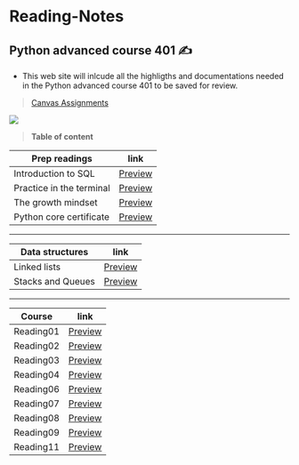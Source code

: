 # Reading-Notes
## Python advanced course 401 ✍️
- This web site will inlcude all the highligths and documentations needed in the Python advanced course 401 to be saved for review. 

> [Canvas Assignments](https://canvas.instructure.com/courses/4333667/assignments)

![](https://media.giphy.com/media/uB86ZyWQsnFSGYe2sA/giphy.gif)

> **Table of content**

| Prep readings | link |
| ----------- | ----------- |
| Introduction to SQL  | [Preview](https://github.com/dialaabulkhail/Reading-Notes/blob/main/Prep%20readings/intro_to_sql) |
| Practice in the terminal | [Preview](https://github.com/dialaabulkhail/Reading-Notes/blob/main/Prep%20readings/practice_in_terminal) |
| The growth mindset | [Preview](https://github.com/dialaabulkhail/Reading-Notes/blob/main/Prep%20readings/the_growth_midset) |
| Python core certificate | [Preview](https://www.sololearn.com/certificates/course/en/25082172/1073/landscape/png) |

_______________________________________________________

| Data structures | link |
| ----------- | ----------- |
| Linked lists | [Preview](https://github.com/dialaabulkhail/Reading-Notes/blob/main/Data%20structure%20readings/Linked_lists) |
| Stacks and Queues | [Preview](https://github.com/dialaabulkhail/Reading-Notes/blob/main/Data%20structure%20readings/Stacks_and_Queues) |

_______________________________________________________

| Course | link |
| ----------- | ----------- |
| Reading01 | [Preview](https://github.com/dialaabulkhail/Reading-Notes/blob/edits/Course_readings/Read_Class01.html) |
| Reading02 | [Preview](https://github.com/dialaabulkhail/Reading-Notes/blob/main/Course%20readings/Read_Class02) |
| Reading03 | [Preview](https://github.com/dialaabulkhail/Reading-Notes/blob/main/Course%20readings/Read_Class03) |
| Reading04 | [Preview](https://github.com/dialaabulkhail/Reading-Notes/blob/main/Course%20readings/Read_Class04) |
| Reading06 | [Preview](https://github.com/dialaabulkhail/Reading-Notes/blob/main/Course%20readings/Read_Class06) |
| Reading07 | [Preview](https://github.com/dialaabulkhail/Reading-Notes/blob/main/Course%20readings/Read_Class07) |
| Reading08 | [Preview](https://github.com/dialaabulkhail/Reading-Notes/blob/main/Course%20readings/Read_Class08) |
| Reading09 | [Preview](https://github.com/dialaabulkhail/Reading-Notes/blob/main/Course%20readings/Read_Class09) |
| Reading11 | [Preview](https://github.com/dialaabulkhail/Reading-Notes/Course%20readings/Read_Class11) |







